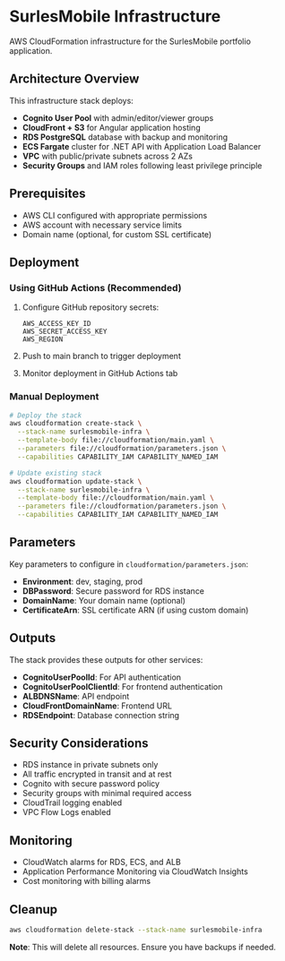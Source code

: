 # SurlesMobile Infrastructure

AWS CloudFormation infrastructure for the SurlesMobile portfolio application.

## Architecture Overview

This infrastructure stack deploys:
- **Cognito User Pool** with admin/editor/viewer groups
- **CloudFront + S3** for Angular application hosting
- **RDS PostgreSQL** database with backup and monitoring
- **ECS Fargate** cluster for .NET API with Application Load Balancer
- **VPC** with public/private subnets across 2 AZs
- **Security Groups** and IAM roles following least privilege principle

## Prerequisites

- AWS CLI configured with appropriate permissions
- AWS account with necessary service limits
- Domain name (optional, for custom SSL certificate)

## Deployment

### Using GitHub Actions (Recommended)

1. Configure GitHub repository secrets:
   ```
   AWS_ACCESS_KEY_ID
   AWS_SECRET_ACCESS_KEY
   AWS_REGION
   ```

2. Push to main branch to trigger deployment
3. Monitor deployment in GitHub Actions tab

### Manual Deployment

```bash
# Deploy the stack
aws cloudformation create-stack \
  --stack-name surlesmobile-infra \
  --template-body file://cloudformation/main.yaml \
  --parameters file://cloudformation/parameters.json \
  --capabilities CAPABILITY_IAM CAPABILITY_NAMED_IAM

# Update existing stack
aws cloudformation update-stack \
  --stack-name surlesmobile-infra \
  --template-body file://cloudformation/main.yaml \
  --parameters file://cloudformation/parameters.json \
  --capabilities CAPABILITY_IAM CAPABILITY_NAMED_IAM
```

## Parameters

Key parameters to configure in `cloudformation/parameters.json`:

- **Environment**: dev, staging, prod
- **DBPassword**: Secure password for RDS instance
- **DomainName**: Your domain name (optional)
- **CertificateArn**: SSL certificate ARN (if using custom domain)

## Outputs

The stack provides these outputs for other services:
- **CognitoUserPoolId**: For API authentication
- **CognitoUserPoolClientId**: For frontend authentication
- **ALBDNSName**: API endpoint
- **CloudFrontDomainName**: Frontend URL
- **RDSEndpoint**: Database connection string

## Security Considerations

- RDS instance in private subnets only
- All traffic encrypted in transit and at rest
- Cognito with secure password policy
- Security groups with minimal required access
- CloudTrail logging enabled
- VPC Flow Logs enabled

## Monitoring

- CloudWatch alarms for RDS, ECS, and ALB
- Application Performance Monitoring via CloudWatch Insights
- Cost monitoring with billing alarms

## Cleanup

```bash
aws cloudformation delete-stack --stack-name surlesmobile-infra
```

**Note**: This will delete all resources. Ensure you have backups if needed.